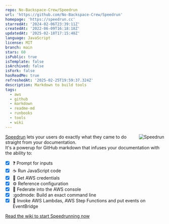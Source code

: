 ```yaml
---
repo: No-Backspace-Crew/Speedrun
url: 'https://github.com/No-Backspace-Crew/Speedrun'
homepage: 'https://speedrun.cc'
starredAt: '2024-02-06T23:39:11Z'
createdAt: '2022-06-09T16:18:18Z'
updatedAt: '2025-02-18T17:15:48Z'
language: JavaScript
license: MIT
branch: main
stars: 60
isPublic: true
isTemplate: false
isArchived: false
isFork: false
hasReadMe: true
refreshedAt: '2025-02-25T19:59:37.324Z'
description: Markdown to build tools
tags:
  - aws
  - github
  - markdown
  - readme-md
  - runbooks
  - tools
  - wiki
---
```


<img alt="Speedrun" src="https://speedrun.nobackspacecrew.com/images/speedrun.png" align="right">

[Speedrun](https://github.com/No-Backspace-Crew/Speedrun/wiki) lets your users do exactly what they came to do straight from your documentation.  
It's a powerup for GitHub markdown that infuses your documentation with the ability to:

- [x] ❓ Prompt for inputs
- [x] ☕ Run JavaScript code
- [x] 🔑 Get AWS credentials
- [x] ⚙️ Reference configuration
- [x] 🚀 Federate into the AWS console
- [x] :godmode: Build an exact command line
- [x] 🐎 Invoke AWS Lambdas, AWS Step Functions and put events on EventBridge

[Read the wiki to start Speedrunning now](https://github.com/No-Backspace-Crew/Speedrun/wiki/Getting-Started)
